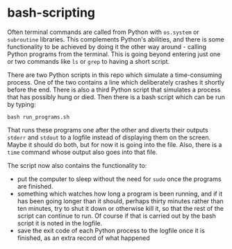 # bash-scripting

Often terminal commands are called from Python with `os.system` or `subroutine` libraries. This complements Python's abilities, and there is some functionality to be achieved by doing it the other way around - calling Python programs from the terminal. This is going beyond entering just one or two commands like `ls` or `grep` to having a short script. 

There are two Python scripts in this repo which simulate a time-consuming process. One of the two contains a line which deliberately crashes it shortly before the end. There is also a third Python script that simulates a process that has possibly hung or died. Then there is a bash script which can be run by typing:

`bash run_programs.sh`

That runs these programs one after the other and diverts their outputs `stderr` and `stdout` to a logfile instead of displaying them on the screen. Maybe it should do both, but for now it is going into the file. Also, there is a `time` command whose output also goes into that file.

The script now also contains the functionality to:
* put the computer to sleep without the need for `sudo` once the programs are finished.
* something which watches how long a program is been running, and if it has been going longer than it should, perhaps thirty minutes rather than ten minutes, try to shut it down or otherwise kill it, so that the rest of the script can continue to run. Of course if that is carried out by the bash script it is noted in the logfile.
* save the exit code of each Python process to the logfile once it is finished, as an extra record of what happened
